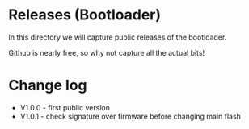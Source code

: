 
# Releases (Bootloader)

In this directory we will capture public releases of the bootloader.

Github is nearly free, so why not capture all the actual bits!


# Change log

- V1.0.0 - first public version
- V1.0.1 - check signature over firmware before changing main flash


